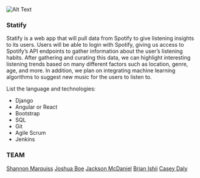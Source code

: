 ![Alt Text](https://github.com/BrianIshii/Statify/Assets/statify_logo.png)

### Statify

Statify is a web app that will pull data from Spotify to give listening insights to its users. Users will be able to login with Spotify, giving us access to Spotify’s API endpoints to gather information about the user’s listening habits. After gathering and curating this data, we can highlight interesting listening trends based on many different factors such as location, genre, age, and more. In addition, we plan on integrating machine learning algorithms to suggest new music for the users to listen to. 


List the language and technologies:
- Django
- Angular or React
- Bootstrap
- SQL
- Git
- Agile Scrum
- Jenkins


### TEAM

[Shannon Marquiss](https://github.com/semarqui)
[Joshua Boe](https://github.com/joshuaboe)
[Jackson McDaniel](https://github.com/jacksonmcdaniel)
[Brian Ishii](https://github.com/BrianIshii)
[Casey Daly](https://github.com/caseydaly)

